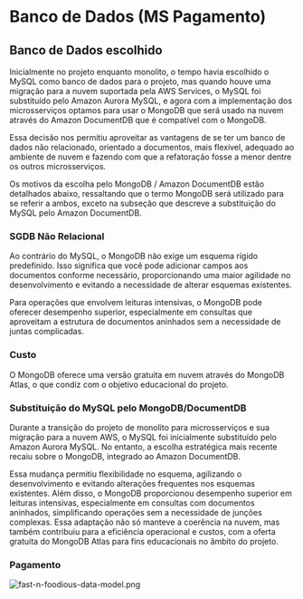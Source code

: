 # Banco de Dados (MS Pagamento)

## Banco de Dados escolhido

Inicialmente no projeto enquanto monolito, o tempo havia escolhido o MySQL como banco de dados para o projeto, mas quando houve uma migração para a nuvem suportada pela AWS Services, o MySQL foi substituído pelo Amazon Aurora MySQL, e agora com a implementação dos microsserviços optamos para usar o MongoDB que será usado na nuvem através do Amazon DocumentDB que é compatível com o MongoDB.

Essa decisão nos permitiu aproveitar as vantagens de se ter um banco de dados não relacionado, orientado a documentos, mais flexível, adequado ao ambiente de nuvem e fazendo com que a refatoração fosse a menor dentre os outros microsserviços.

Os motivos da escolha pelo MongoDB / Amazon DocumentDB estão detalhados abaixo, ressaltando que o termo MongoDB será utilizado para se referir a ambos, exceto na subseção que descreve a substituição do MySQL pelo Amazon DocumentDB.

### SGDB Não Relacional

Ao contrário do MySQL, o MongoDB não exige um esquema rígido predefinido. Isso significa que você pode adicionar campos aos documentos conforme necessário, proporcionando uma maior agilidade no desenvolvimento e evitando a necessidade de alterar esquemas existentes.

Para operações que envolvem leituras intensivas, o MongoDB pode oferecer desempenho superior, especialmente em consultas que aproveitam a estrutura de documentos aninhados sem a necessidade de juntas complicadas.

### Custo

O MongoDB oferece uma versão gratuita em nuvem através do MongoDB Atlas, o que condiz com o objetivo educacional do projeto.

### Substituição do MySQL pelo MongoDB/DocumentDB

Durante a transição do projeto de monolito para microsserviços e sua migração para a nuvem AWS, o MySQL foi inicialmente substituído pelo Amazon Aurora MySQL. No entanto, a escolha estratégica mais recente recaiu sobre o MongoDB, integrado ao Amazon DocumentDB.

Essa mudança permitiu flexibilidade no esquema, agilizando o desenvolvimento e evitando alterações frequentes nos esquemas existentes. Além disso, o MongoDB proporcionou desempenho superior em leituras intensivas, especialmente em consultas com documentos aninhados, simplificando operações sem a necessidade de junções complexas. Essa adaptação  não só manteve a coerência na nuvem, mas também contribuiu para a eficiência operacional e custos, com a oferta gratuita do MongoDB Atlas para fins educacionais no âmbito do projeto.

### Pagamento

![fast-n-foodious-data-model.png](diagramas/data-model-pagamento.png?raw=true)
